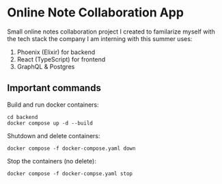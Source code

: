 # Online Note Collaboration App

Small online notes collaboration project I created to familarize myself with the tech stack the company I am interning with this summer uses:

1. Phoenix (Elixir) for backend
2. React (TypeScript) for frontend
3. GraphQL & Postgres

## Important commands

Build and run docker containers:

```
cd backend
docker compose up -d --build
```

Shutdown and delete containers:

```
docker compose -f docker-compose.yaml down
```

Stop the containers (no delete):

```
docker compose -f docker-compse.yaml stop
```
